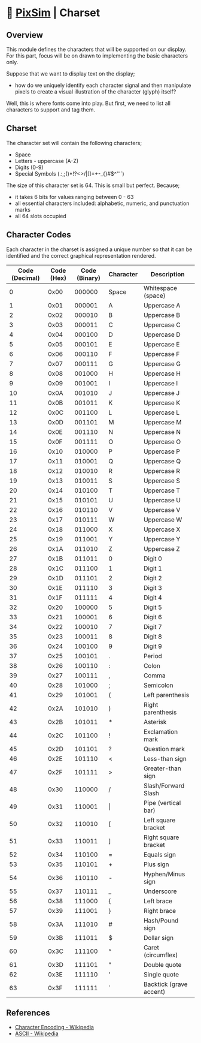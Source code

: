 # 👾 [PixSim](./index.md) | Charset

## Overview

This module defines the characters that will be supported on our display. For
this part, focus will be on drawn to implementing the basic characters only.

Suppose that we want to display text on the display;

-   how do we uniquely identify each character signal and then manipulate pixels
    to create a visual illustration of the character (glyph) itself?

Well, this is where fonts come into play. But first, we need to list all
characters to support and tag them.

## Charset

The character set will contain the following characters;

-   Space
-   Letters - uppercase (A-Z)
-   Digits (0-9)
-   Special Symbols (.:,;()\*!?<>/|[]=+-\_{}#$^"'`)

The size of this character set is 64. This is small but perfect. Because;

-   it takes 6 bits for values ranging between 0 - 63
-   all essential characters included: alphabetic, numeric, and punctuation
    marks
-   all 64 slots occupied

## Character Codes

Each character in the charset is assigned a unique number so that it can be
identified and the correct graphical representation rendered.

| **Code (Decimal)** | **Code (Hex)** | **Code (Binary)** | **Character** | **Description**         |
| ------------------ | -------------- | ----------------- | ------------- | ----------------------- |
| 0                  | 0x00           | 000000            | Space         | Whitespace (space)      |
| 1                  | 0x01           | 000001            | A             | Uppercase A             |
| 2                  | 0x02           | 000010            | B             | Uppercase B             |
| 3                  | 0x03           | 000011            | C             | Uppercase C             |
| 4                  | 0x04           | 000100            | D             | Uppercase D             |
| 5                  | 0x05           | 000101            | E             | Uppercase E             |
| 6                  | 0x06           | 000110            | F             | Uppercase F             |
| 7                  | 0x07           | 000111            | G             | Uppercase G             |
| 8                  | 0x08           | 001000            | H             | Uppercase H             |
| 9                  | 0x09           | 001001            | I             | Uppercase I             |
| 10                 | 0x0A           | 001010            | J             | Uppercase J             |
| 11                 | 0x0B           | 001011            | K             | Uppercase K             |
| 12                 | 0x0C           | 001100            | L             | Uppercase L             |
| 13                 | 0x0D           | 001101            | M             | Uppercase M             |
| 14                 | 0x0E           | 001110            | N             | Uppercase N             |
| 15                 | 0x0F           | 001111            | O             | Uppercase O             |
| 16                 | 0x10           | 010000            | P             | Uppercase P             |
| 17                 | 0x11           | 010001            | Q             | Uppercase Q             |
| 18                 | 0x12           | 010010            | R             | Uppercase R             |
| 19                 | 0x13           | 010011            | S             | Uppercase S             |
| 20                 | 0x14           | 010100            | T             | Uppercase T             |
| 21                 | 0x15           | 010101            | U             | Uppercase U             |
| 22                 | 0x16           | 010110            | V             | Uppercase V             |
| 23                 | 0x17           | 010111            | W             | Uppercase W             |
| 24                 | 0x18           | 011000            | X             | Uppercase X             |
| 25                 | 0x19           | 011001            | Y             | Uppercase Y             |
| 26                 | 0x1A           | 011010            | Z             | Uppercase Z             |
| 27                 | 0x1B           | 011011            | 0             | Digit 0                 |
| 28                 | 0x1C           | 011100            | 1             | Digit 1                 |
| 29                 | 0x1D           | 011101            | 2             | Digit 2                 |
| 30                 | 0x1E           | 011110            | 3             | Digit 3                 |
| 31                 | 0x1F           | 011111            | 4             | Digit 4                 |
| 32                 | 0x20           | 100000            | 5             | Digit 5                 |
| 33                 | 0x21           | 100001            | 6             | Digit 6                 |
| 34                 | 0x22           | 100010            | 7             | Digit 7                 |
| 35                 | 0x23           | 100011            | 8             | Digit 8                 |
| 36                 | 0x24           | 100100            | 9             | Digit 9                 |
| 37                 | 0x25           | 100101            | .             | Period                  |
| 38                 | 0x26           | 100110            | :             | Colon                   |
| 39                 | 0x27           | 100111            | ,             | Comma                   |
| 40                 | 0x28           | 101000            | ;             | Semicolon               |
| 41                 | 0x29           | 101001            | (             | Left parenthesis        |
| 42                 | 0x2A           | 101010            | )             | Right parenthesis       |
| 43                 | 0x2B           | 101011            | \*            | Asterisk                |
| 44                 | 0x2C           | 101100            | !             | Exclamation mark        |
| 45                 | 0x2D           | 101101            | ?             | Question mark           |
| 46                 | 0x2E           | 101110            | <             | Less-than sign          |
| 47                 | 0x2F           | 101111            | >             | Greater-than sign       |
| 48                 | 0x30           | 110000            | /             | Slash/Forward Slash     |
| 49                 | 0x31           | 110001            | \|            | Pipe (vertical bar)     |
| 50                 | 0x32           | 110010            | [             | Left square bracket     |
| 51                 | 0x33           | 110011            | ]             | Right square bracket    |
| 52                 | 0x34           | 110100            | =             | Equals sign             |
| 53                 | 0x35           | 110101            | +             | Plus sign               |
| 54                 | 0x36           | 110110            | -             | Hyphen/Minus sign       |
| 55                 | 0x37           | 110111            | \_            | Underscore              |
| 56                 | 0x38           | 111000            | {             | Left brace              |
| 57                 | 0x39           | 111001            | }             | Right brace             |
| 58                 | 0x3A           | 111010            | #             | Hash/Pound sign         |
| 59                 | 0x3B           | 111011            | $             | Dollar sign             |
| 60                 | 0x3C           | 111100            | ^             | Caret (circumflex)      |
| 61                 | 0x3D           | 111101            | "             | Double quote            |
| 62                 | 0x3E           | 111110            | '             | Single quote            |
| 63                 | 0x3F           | 111111            | `             | Backtick (grave accent) |

## References

-   [Character Encoding - Wikipedia](https://wikipedia.org/wiki/Character_encoding)
-   [ASCII - Wikipedia](https://wikipedia.org/wiki/ASCII)

